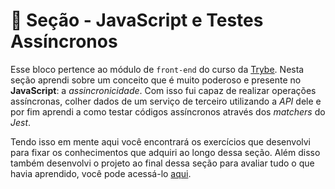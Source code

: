 # :paperclip: Seção - JavaScript e Testes Assíncronos

Esse bloco pertence ao módulo de `front-end` do curso da [Trybe](https://www.betrybe.com/). Nesta seção aprendi sobre um conceito que é muito poderoso e presente no **JavaScript**: a _assincronicidade_. Com isso fui capaz de realizar operações assíncronas, colher dados de um serviço de terceiro utilizando a _API_ dele e por fim aprendi a como testar códigos assíncronos através dos _matchers_ do _Jest_.

Tendo isso em mente aqui você encontrará os exercícios que desenvolvi para fixar os conhecimentos que adquiri ao longo dessa seção. Além disso também desenvolvi o projeto ao final dessa seção para avaliar tudo o que havia aprendido, você pode acessá-lo [aqui](https://github.com/pedrohxiv/shopping-cart).
